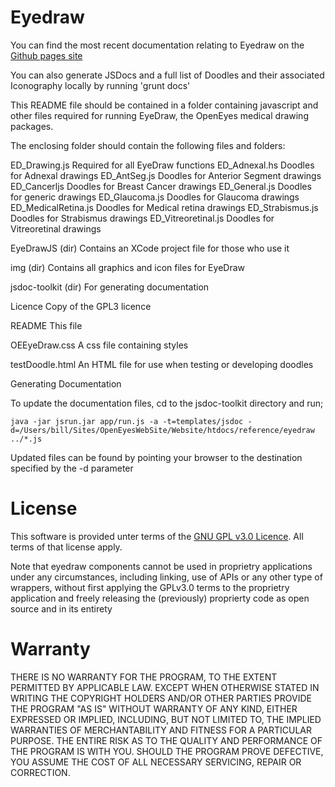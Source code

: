 Eyedraw
=======

You can find the most recent documentation relating to Eyedraw on the [Github pages site](http://openeyes.github.io/eyedraw/)

You can also generate JSDocs and a full list of Doodles and their associated Iconography locally by running 'grunt docs'


This README file should be contained in a folder containing javascript and other files required for running EyeDraw, the OpenEyes medical drawing packages.


The enclosing folder should contain the following files and folders:

ED_Drawing.js		Required for all EyeDraw functions
ED_Adnexal.hs		Doodles for Adnexal drawings
ED_AntSeg.js		Doodles for Anterior Segment drawings
ED_Cancerljs		Doodles for Breast Cancer drawings
ED_General.js		Doodles for generic drawings
ED_Glaucoma.js		Doodles for Glaucoma drawings
ED_MedicalRetina.js	Doodles for Medical retina drawings
ED_Strabismus.js	Doodles for Strabismus drawings
ED_Vitreoretinal.js	Doodles for Vitreoretinal drawings

EyeDrawJS (dir)		Contains an XCode project file for those who use it

img (dir)		Contains all graphics and icon files for EyeDraw

jsdoc-toolkit (dir)	For generating documentation

Licence				Copy of the GPL3 licence

README				This file

OEEyeDraw.css		A css file containing styles

testDoodle.html		An HTML file for use when testing or developing doodles


Generating Documentation

To update the documentation files, cd to the jsdoc-toolkit directory and run;

	java -jar jsrun.jar app/run.js -a -t=templates/jsdoc -d=/Users/bill/Sites/OpenEyesWebSite/Website/htdocs/reference/eyedraw ../*.js

Updated files can be found by pointing your browser to the destination specified by the -d parameter

License
=======

This software is provided unter terms of the [GNU GPL v3.0 Licence](https://www.gnu.org/licenses/gpl-3.0.en.html). All terms of that license apply.

Note that eyedraw components cannot be used in proprietry applications under any circumstances, including linking, use of APIs or any other type of wrappers, without first applying the GPLv3.0 terms to the proprietry application and freely releasing the (previously) proprierty code as open source and in its entirety

Warranty
========

THERE IS NO WARRANTY FOR THE PROGRAM, TO THE EXTENT PERMITTED BY
APPLICABLE LAW.  EXCEPT WHEN OTHERWISE STATED IN WRITING THE COPYRIGHT
HOLDERS AND/OR OTHER PARTIES PROVIDE THE PROGRAM "AS IS" WITHOUT WARRANTY
OF ANY KIND, EITHER EXPRESSED OR IMPLIED, INCLUDING, BUT NOT LIMITED TO,
THE IMPLIED WARRANTIES OF MERCHANTABILITY AND FITNESS FOR A PARTICULAR
PURPOSE.  THE ENTIRE RISK AS TO THE QUALITY AND PERFORMANCE OF THE PROGRAM
IS WITH YOU.  SHOULD THE PROGRAM PROVE DEFECTIVE, YOU ASSUME THE COST OF
ALL NECESSARY SERVICING, REPAIR OR CORRECTION.
